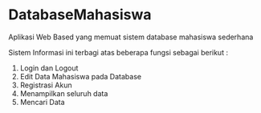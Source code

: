 # DatabaseMahasiswa
Aplikasi Web Based yang memuat sistem database mahasiswa sederhana

Sistem Informasi ini terbagi atas beberapa fungsi sebagai berikut :
1. Login dan Logout
2. Edit Data Mahasiswa pada Database
3. Registrasi Akun
4. Menampilkan seluruh data
5. Mencari Data
